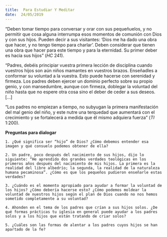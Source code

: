 ```yaml
---
title:  Para Estudiar Y Meditar
date:  24/05/2019
---
```


“Deben tomar tiempo para conversar y orar con sus pequeñuelos, y no permitir que cosa alguna interrumpa esos momentos de comunión con Dios y con sus hijos. Pueden decir a sus visitantes: ‘Dios me ha dado una obra que hacer, y no tengo tiempo para charlar’. Deben considerar que tienen una obra que hacer para este tiempo y para la eternidad. Su primer deber es hacia sus hijos” (_HC_ 241).

“Padres, debéis principiar vuestra primera lección de disciplina cuando vuestros hijos son aún niños mamantes en vuestros brazos. Enseñadles a conformar su voluntad a la vuestra. Esto puede hacerse con serenidad y firmeza. Los padres deben ejercer un dominio perfecto sobre su propio genio, y con mansedumbre, aunque con firmeza, doblegar la voluntad del niño hasta que no espere otra cosa sino el deber de ceder a sus deseos. [...]

“Los padres no empiezan a tiempo, no subyugan la primera manifestación del mal genio del niño, y este nutre una terquedad que aumentará con el crecimiento y se fortalecerá a medida que él mismo adquiera fuerza” (_TI_ 1:200).

**Preguntas para dialogar**

`1. ¿Qué significa ser “hijo” de Dios? ¿Cómo debemos entender esa imagen y qué consuelo podemos obtener de ella?`

`2. Un padre, poco después del nacimiento de sus hijos, dijo lo siguiente: “He aprendido dos grandes verdades teológicas en los primeros años después del nacimiento de mis hijos. La primera es la realidad del libre albedrío; la segunda, la realidad de la naturaleza humana pecaminosa”. ¿Cómo es que los pequeños pudieron enseñarle estas verdades?`

`3. ¿Cuándo es el momento apropiado para ayudar a formar la voluntad de los hijos? ¿Cómo debería hacerse esto? ¿Cómo podemos moldear la voluntad de nuestros hijos según el plan de Dios cuando no nos hemos sometido completamente a su voluntad?`

`4. Ahonden en el tema de los padres que crían a sus hijos solos. ¿De qué formas prácticas tu iglesia en general puede ayudar a los padres solos y a los hijos que están tratando de criar solos?`

`5. ¿Cuáles son las formas de alentar a los padres cuyos hijos se han apartado de la fe?`